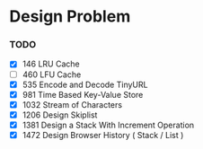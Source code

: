 # Design Problem

### TODO
- [x] 146  LRU Cache
- [ ] 460  LFU Cache
- [x] 535  Encode and Decode TinyURL
- [x] 981  Time Based Key-Value Store
- [x] 1032 Stream of Characters
- [x] 1206 Design Skiplist
- [x] 1381 Design a Stack With Increment Operation
- [x] 1472 Design Browser History ( Stack / List )